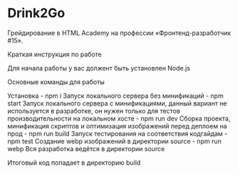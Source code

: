 # Drink2Go

Грейдирование в HTML Academy на профессии «Фронтенд-разработчик #15».

Краткая инструкция по работе

Для начала работы у вас должент быть установлен Node.js

Основные команды для работы

Установка - npm i
Запуск локального сервера без минификаций - npm start
Запуск локального сервера c минификациями,
данный вариант не используется в разработке,
он нужен только для тестов производительности
на локальном хосте - npm run dev
Сборка проекта, минификация скриптов
и оптимизация изображений перед деплоем на прод - npm run build
Запуск тестирования на соответствия кодгайдам - npm test
Создание webp изображений в директории source - npm run webp
Вся разработка ведётся в директории source

Итоговый код попадает в директорию build
